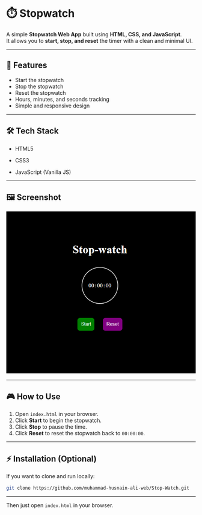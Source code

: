 # ⏱️ Stopwatch

A simple **Stopwatch Web App** built using **HTML, CSS, and JavaScript**.  
It allows you to **start, stop, and reset** the timer with a clean and minimal UI.

---

## 🚀 Features
- Start the stopwatch  
- Stop the stopwatch  
- Reset the stopwatch  
- Hours, minutes, and seconds tracking  
- Simple and responsive design  

---
## 🛠️ Tech Stack

- HTML5

- CSS3

- JavaScript (Vanilla JS)

---

## 🖼️ Screenshot
![Stopwatch Screenshot](screenshot.png)

---

## 🎮 How to Use
1. Open `index.html` in your browser.  
2. Click **Start** to begin the stopwatch.  
3. Click **Stop** to pause the time.  
4. Click **Reset** to reset the stopwatch back to `00:00:00`.  

---

## ⚡ Installation (Optional)
If you want to clone and run locally:  
```bash
git clone https://github.com/muhammad-husnain-ali-web/Stop-Watch.git
```

---

Then just open `index.html` in your browser.
